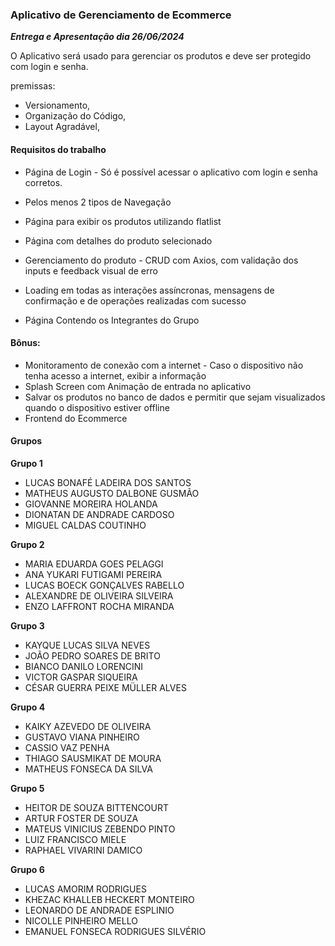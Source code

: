 ### Aplicativo de Gerenciamento de Ecommerce

**_Entrega e Apresentação dia 26/06/2024_**

O Aplicativo será usado para gerenciar os produtos e deve ser protegido com login e senha.

premissas:

- Versionamento,
- Organização do Código,
- Layout Agradável,

#### Requisitos do trabalho

- Página de Login - Só é possível acessar o aplicativo com login e senha corretos.

- Pelos menos 2 tipos de Navegação

- Página para exibir os produtos utilizando flatlist

- Página com detalhes do produto selecionado

- Gerenciamento do produto - CRUD com Axios, com validação dos inputs e feedback visual de erro

- Loading em todas as interações assíncronas, mensagens de confirmação e de operações realizadas com sucesso

- Página Contendo os Integrantes do Grupo

#### Bônus:

- Monitoramento de conexão com a internet - Caso o dispositivo não tenha acesso a internet, exibir a informação
- Splash Screen com Animação de entrada no aplicativo
- Salvar os produtos no banco de dados e permitir que sejam visualizados quando o dispositivo estiver offline
- Frontend do Ecommerce

#### Grupos

**Grupo 1**

- LUCAS BONAFÉ LADEIRA DOS SANTOS
- MATHEUS AUGUSTO DALBONE GUSMÃO
- GIOVANNE MOREIRA HOLANDA
- DIONATAN DE ANDRADE CARDOSO
- MIGUEL CALDAS COUTINHO

**Grupo 2**

- MARIA EDUARDA GOES PELAGGI
- ANA YUKARI FUTIGAMI PEREIRA
- LUCAS BOECK GONÇALVES RABELLO
- ALEXANDRE DE OLIVEIRA SILVEIRA
- ENZO LAFFRONT ROCHA MIRANDA

**Grupo 3**

- KAYQUE LUCAS SILVA NEVES
- JOÃO PEDRO SOARES DE BRITO
- BIANCO DANILO LORENCINI
- VICTOR GASPAR SIQUEIRA
- CÉSAR GUERRA PEIXE MÜLLER ALVES

**Grupo 4**

- KAIKY AZEVEDO DE OLIVEIRA
- GUSTAVO VIANA PINHEIRO
- CASSIO VAZ PENHA
- THIAGO SAUSMIKAT DE MOURA
- MATHEUS FONSECA DA SILVA

**Grupo 5**

- HEITOR DE SOUZA BITTENCOURT
- ARTUR FOSTER DE SOUZA
- MATEUS VINICIUS ZEBENDO PINTO
- LUIZ FRANCISCO MIELE
- RAPHAEL VIVARINI DAMICO

**Grupo 6**

- LUCAS AMORIM RODRIGUES
- KHEZAC KHALLEB HECKERT MONTEIRO
- LEONARDO DE ANDRADE ESPLINIO
- NICOLLE PINHEIRO MELLO
- EMANUEL FONSECA RODRIGUES SILVÉRIO
